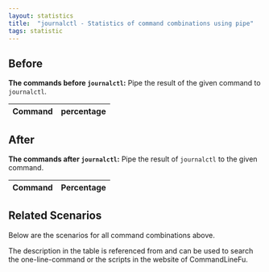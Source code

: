 ```yaml
---
layout: statistics
title:  "journalctl - Statistics of command combinations using pipe"
tags: statistic
---
```


## Before

__The commands before `journalctl`:__ Pipe the result of the given command to `journalctl`.

| Command | percentage |
|--------|--------|



## After

__The commands after `journalctl`:__ Pipe the result of `journalctl` to the given command.

| Command | Percentage | 
|-------|--------|



## Related Scenarios

Below are the scenarios for all command combinations above.

The description in the table is referenced from and can be used to search the one-line-command or the scripts in the website of CommandLineFu.




